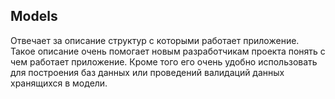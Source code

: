 ## Models

Отвечает за описание структур с которыми работает приложение. Такое описание очень помогает новым разработчикам проекта понять с чем работает приложение. Кроме того его очень удобно использовать для построения баз данных или проведений валидаций данных хранящихся в модели.